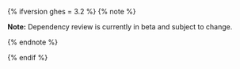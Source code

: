 {% ifversion ghes = 3.2 %}
{% note %}

**Note:** Dependency review is currently in beta and subject to change.

{% endnote %}

{% endif %}